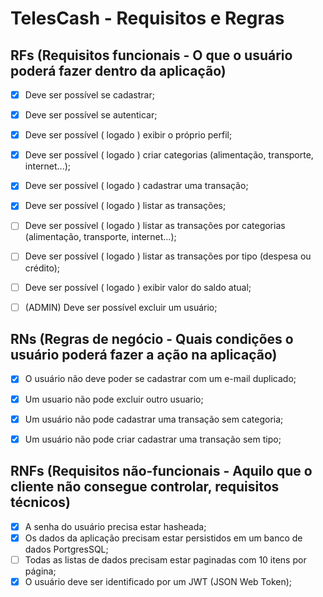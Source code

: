 # TelesCash - Requisitos e Regras


## RFs (Requisitos funcionais - O que o usuário poderá fazer dentro da aplicação) 

- [x] Deve ser possível se cadastrar;
- [x] Deve ser possível se autenticar;
- [x] Deve ser possível ( logado ) exibir o próprio perfil;
- [x] Deve ser possível ( logado ) criar categorias (alimentação, transporte, internet...);
- [x] Deve ser possível ( logado ) cadastrar uma transação;
- [x] Deve ser possível ( logado ) listar as transações;
- [ ] Deve ser possível ( logado ) listar as transações por categorias (alimentação, transporte, internet...);
- [ ] Deve ser possível ( logado ) listar as transações por tipo (despesa ou crédito);
- [ ] Deve ser possível ( logado ) exibir valor do saldo atual;
- [ ] (ADMIN) Deve ser possível excluir um usuário;




## RNs (Regras de negócio - Quais condições o usuário poderá fazer a ação na aplicação)

- [x] O usuário não deve poder se cadastrar com um e-mail duplicado;
- [x] Um usuario não pode excluir outro usuario;
- [x] Um usuário não pode cadastrar uma transação sem categoria;
- [x] Um usuário não pode criar cadastrar uma transação sem tipo;



## RNFs (Requisitos não-funcionais - Aquilo que o cliente não consegue controlar, requisitos técnicos)

- [x] A senha do usuário precisa estar hasheada;
- [x] Os dados da aplicação precisam estar persistidos em um banco de dados PortgresSQL;
- [ ] Todas as listas de dados precisam estar paginadas com 10 itens por página;
- [x] O usuário deve ser identificado por um JWT (JSON Web Token);
